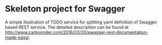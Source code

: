 # Skeleton project for Swagger
A simple illustration of TODO service for splitting yaml definition of Swagger based REST service. The detailed description can be found at http://www.carbonrider.com/2016/03/20/swagger-rest-documentation-made-easy/.
